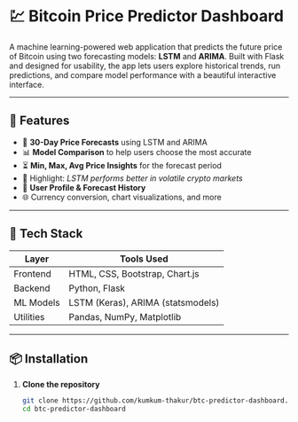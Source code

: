 # 💹 Bitcoin Price Predictor Dashboard

A machine learning-powered web application that predicts the future price of Bitcoin using two forecasting models: **LSTM** and **ARIMA**. Built with Flask and designed for usability, the app lets users explore historical trends, run predictions, and compare model performance with a beautiful interactive interface.

---

## 🚀 Features

- 🔮 **30-Day Price Forecasts** using LSTM and ARIMA
- 📊 **Model Comparison** to help users choose the most accurate
- ⏳ **Min, Max, Avg Price Insights** for the forecast period
- 🧠 Highlight: *LSTM performs better in volatile crypto markets*
- 📂 **User Profile & Forecast History**
- 🌐 Currency conversion, chart visualizations, and more

---

## 🔧 Tech Stack

| Layer      | Tools Used                         |
|------------|-------------------------------------|
| Frontend   | HTML, CSS, Bootstrap, Chart.js      |
| Backend    | Python, Flask                       |
| ML Models  | LSTM (Keras), ARIMA (statsmodels)   |
| Utilities  | Pandas, NumPy, Matplotlib           |

---

## 📦 Installation

1. **Clone the repository**
   ```bash
   git clone https://github.com/kumkum-thakur/btc-predictor-dashboard.git
   cd btc-predictor-dashboard
